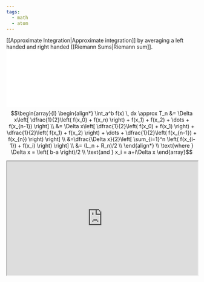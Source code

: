 ```yaml
---
tags:
  - math
  - atom
---
```

[[Approximate Integration|Approximate integration]] by averaging a left handed and right handed [[Riemann Sums|Riemann sum]].
![400|center](trapezium-rule.excalidraw.md)
$$\begin{array}{l}
	\begin{align*}
		\int_a^b f(x) \, dx \approx T_n  &= \Delta x\left[ \dfrac{1}{2}\left( f(x_0) + f(x_n) \right) + f(x_1) + f(x_2) + \dots + f(x_{n-1}) \right] \\
		&= \Delta x\left[ \dfrac{1}{2}\left( f(x_0) + f(x_1) \right) + \dfrac{1}{2}\left( f(x_1) + f(x_2) \right) + \dots + \dfrac{1}{2}\left( f(x_{n-1}) + f(x_{n}) \right) \right] \\
		&=\dfrac{\Delta x}{2}\left[ \sum_{i=1}^n \left( f(x_{i-1}) + f(x_i) \right) \right] \\
		&= (L_n + R_n)/2 \\
	\end{align*} \\
	\text{where } \Delta x = \left( b-a \right)/2 \\
	\text{and } x_i = a+i\Delta x
\end{array}$$
<iframe src="https://www.desmos.com/calculator/gveuzvqnku?embed" height="300" style="width:100%; margin-bottom: -20px;"></iframe>
